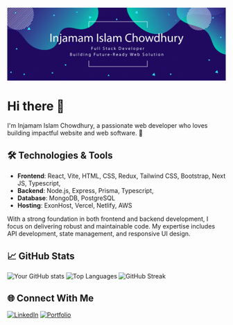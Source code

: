 ![Banner](https://raw.githubusercontent.com/akilinjamam/akilinjamam/main/github-banner.png)
# Hi there 👋
I'm Injamam Islam Chowdhury, a passionate web developer who loves building impactful website and web software. 🚀

## 🛠 Technologies & Tools
- **Frontend**: React, Vite, HTML, CSS, Redux, Tailwind CSS, Bootstrap, Next JS, Typescript, 
- **Backend**: Node.js, Express, Prisma, Typescript,
- **Database**: MongoDB, PostgreSQL
- **Hosting**: ExonHost, Vercel, Netlify, AWS

 With a strong foundation in both frontend and backend development, I focus on delivering robust and maintainable code. My expertise includes API development, state management, and responsive UI design.

## 📈 GitHub Stats
![Your GitHub stats](https://github-readme-stats.vercel.app/api?username=akilinjamam&show_icons=true&theme=radical&layout=compact)
![Top Languages](https://github-readme-stats.vercel.app/api/top-langs/?username=akilinjamam&layout=compact&theme=radical)
![GitHub Streak](https://github-readme-streak-stats.herokuapp.com/?user=akilinjamam&theme=radical)

## 🌐 Connect With Me
[![LinkedIn](https://img.shields.io/badge/LinkedIn-Injamam-blue)](https://www.linkedin.com/in/injamam-islam-chowdhury-482574158/)
[![Portfolio](https://img.shields.io/badge/Portfolio-yourwebsite.com-green)](https://yourwebsite.com)

